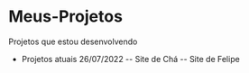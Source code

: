 # Meus-Projetos
 Projetos que estou desenvolvendo

- Projetos atuais 26/07/2022
    -- Site de Chá
    -- Site de Felipe